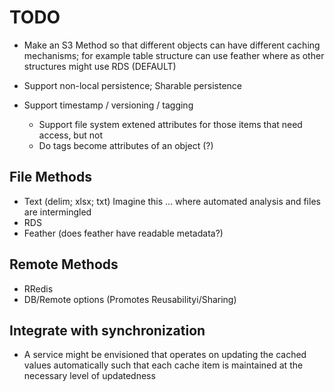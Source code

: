 # TODO

 - Make an S3 Method so that different objects can have different caching mechanisms; for example table structure
   can use feather where as other structures might use RDS (DEFAULT)
 
 - Support non-local persistence; Sharable persistence
 
 - Support timestamp / versioning / tagging 
   - Support file system extened attributes for those items that need access, but not 
   - Do tags become attributes of an object (?)   


## File Methods 
   - Text (delim; xlsx; txt)
     Imagine this ... where automated analysis and files are intermingled
   - RDS
   - Feather (does feather have readable metadata?) 


## Remote Methods
 - RRedis
 - DB/Remote options (Promotes Reusabilityi/Sharing)


## Integrate with synchronization  
 
 - A service might be envisioned that operates on updating the cached values automatically such that each 
   cache item is maintained at the necessary level of updatedness 

   

